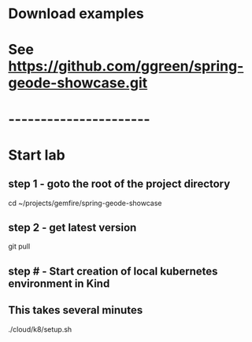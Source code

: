 # Download examples
# See https://github.com/ggreen/spring-geode-showcase.git
# ----------------------
# Start lab

## step 1 - goto the root of the project directory

cd ~/projects/gemfire/spring-geode-showcase

## step 2 - get latest version

git pull

## step # - Start creation of local kubernetes environment in Kind
## This takes several minutes

./cloud/k8/setup.sh